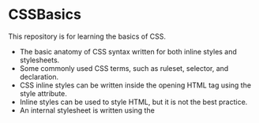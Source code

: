 # CSSBasics
This repository is for learning the basics of CSS.

- The basic anatomy of CSS syntax written for both inline styles and stylesheets.
- Some commonly used CSS terms, such as ruleset, selector, and declaration.
- CSS inline styles can be written inside the opening HTML tag using the style attribute.
- Inline styles can be used to style HTML, but it is not the best practice.
- An internal stylesheet is written using the <style> element inside the <head> element of an HTML file.
- Internal stylesheets can be used to style HTML but are also not best practice.
- An external stylesheet separates CSS code from HTML, by using the .css file extension.
- External stylesheets are the best approach when it comes to using HTML and CSS.
- External stylesheets are linked to HTML using the <link> element.
